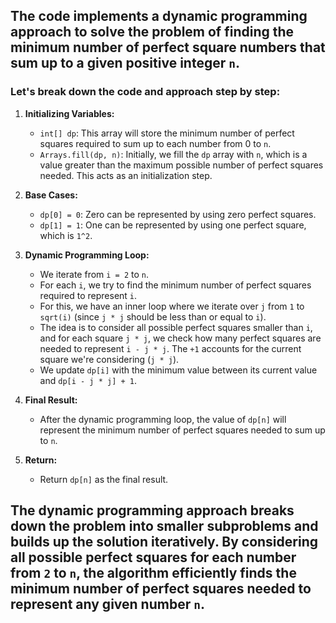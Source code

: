 ## The code implements a dynamic programming approach to solve the problem of finding the minimum number of perfect square numbers that sum up to a given positive integer `n`. 

### Let's break down the code and approach step by step:

1. **Initializing Variables:**
   - `int[] dp`: This array will store the minimum number of perfect squares required to sum up to each number from 0 to `n`.
   - `Arrays.fill(dp, n)`: Initially, we fill the `dp` array with `n`, which is a value greater than the maximum possible number of perfect squares needed. This acts as an initialization step.

2. **Base Cases:**
   - `dp[0] = 0`: Zero can be represented by using zero perfect squares.
   - `dp[1] = 1`: One can be represented by using one perfect square, which is `1^2`.

3. **Dynamic Programming Loop:**
   - We iterate from `i = 2` to `n`.
   - For each `i`, we try to find the minimum number of perfect squares required to represent `i`.
   - For this, we have an inner loop where we iterate over `j` from `1` to `sqrt(i)` (since `j * j` should be less than or equal to `i`).
   - The idea is to consider all possible perfect squares smaller than `i`, and for each square `j * j`, we check how many perfect squares are needed to represent `i - j * j`. The `+1` accounts for the current square we're considering (`j * j`).
   - We update `dp[i]` with the minimum value between its current value and `dp[i - j * j] + 1`.

4. **Final Result:**
   - After the dynamic programming loop, the value of `dp[n]` will represent the minimum number of perfect squares needed to sum up to `n`.

5. **Return:**
   - Return `dp[n]` as the final result.

## The dynamic programming approach breaks down the problem into smaller subproblems and builds up the solution iteratively. By considering all possible perfect squares for each number from `2` to `n`, the algorithm efficiently finds the minimum number of perfect squares needed to represent any given number `n`.
